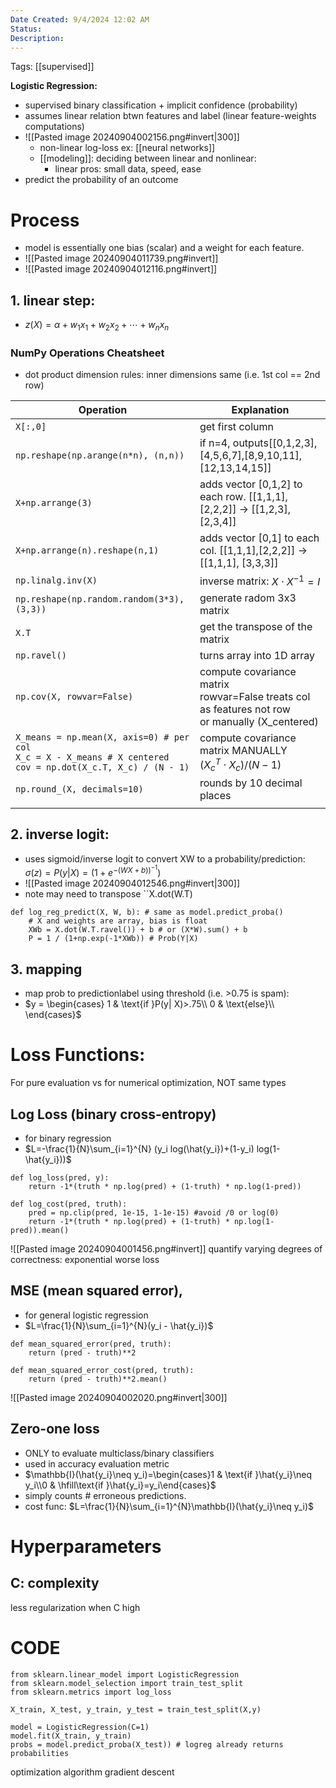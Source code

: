 ```yaml
---
Date Created: 9/4/2024 12:02 AM
Status: 
Description:
---
```

Tags: [[supervised]]

**Logistic Regression:** 
- supervised binary classification + implicit confidence (probability)
- assumes linear relation btwn features and label (linear feature-weights computations)
- ![[Pasted image 20240904002156.png#invert|300]]
	- non-linear log-loss ex: [[neural networks]]
	- [[modeling]]: deciding between linear and nonlinear: 
		- linear pros: small data, speed, ease
- predict the probability of an outcome
# Process
- model is essentially one bias (scalar) and a weight for each feature. 
- ![[Pasted image 20240904011739.png#invert]]
- ![[Pasted image 20240904012116.png#invert]]
## 1. linear step:
- $z(X) = \alpha + w_1x_1 + w_2x_2 + \dotsb + w_nx_n$
### NumPy Operations Cheatsheet
- dot product dimension rules: inner dimensions same (i.e. 1st col == 2nd row)

| **Operation**                                                                                                        | **Explanation**                                                                                      |
| -------------------------------------------------------------------------------------------------------------------- | ---------------------------------------------------------------------------------------------------- |
| `X[:,0]`                                                                                                             | get first column                                                                                     |
| `np.reshape(np.arange(n*n), (n,n))`                                                                                  | if n=4,  outputs\[\[0,1,2,3],\[4,5,6,7],\[8,9,10,11],\[12,13,14,15]]                                 |
| `X+np.arrange(3)`                                                                                                    | adds vector \[0,1,2] to each row. \[\[1,1,1],\[2,2,2]] -> \[\[1,2,3],\[2,3,4]]                       |
| `X+np.arrange(n).reshape(n,1)`                                                                                       | adds vector \[0,1] to each col. \[[1,1,1],[2,2,2]\] -> \[\[1,1,1], \[3,3,3]]                         |
| `np.linalg.inv(X)`                                                                                                   | inverse matrix:  $X \cdot X^{-1} = I$                                                                |
| `np.reshape(np.random.random(3*3), (3,3))`                                                                           | generate radom 3x3 matrix                                                                            |
| `X.T`                                                                                                                | get the transpose of the matrix                                                                      |
| `np.ravel()`                                                                                                         | turns array into 1D array                                                                            |
| `np.cov(X, rowvar=False)`<br>                                                                                        | compute covariance matrix<br>rowvar=False treats col as features not row<br>or manually (X_centered) |
| `X_means = np.mean(X, axis=0) # per col`<br>`X_c = X - X_means # X centered`<br>`cov = np.dot(X_c.T, X_c) / (N - 1)` | compute covariance matrix MANUALLY<br>$({X_c^T \cdot X_c})/({N-1})$                                  |
| `np.round_(X, decimals=10)`                                                                                          | rounds by 10 decimal places                                                                          |
|                                                                                                                      |                                                                                                      |
## 2. inverse logit:
- uses sigmoid/inverse logit to convert XW to a probability/prediction: $\sigma(z) = P(y|X)=(1 + e^{-(WX+b))^{-1}})$
- ![[Pasted image 20240904012546.png#invert|300]] 
- note may need to transpose ``X.dot(W.T)
```
def log_reg_predict(X, W, b): # same as model.predict_proba()
	# X and weights are array, bias is float
	XWb = X.dot(W.T.ravel()) + b # or (X*W).sum() + b
	P = 1 / (1+np.exp(-1*XWb)) # Prob(Y|X)
```
## 3. mapping 
- map prob to predictionlabel using threshold (i.e. >0.75 is spam): 
- $y = \begin{cases} 1 & \text{if }P(y| X)>.75\\ 0 & \text{else}\\ \end{cases}$



# Loss Functions:
For pure evaluation vs for numerical optimization, NOT same types
## Log Loss (binary cross-entropy)
- for binary regression
- $L=-\frac{1}{N}\sum_{i=1}^{N} (y_i log(\hat{y_i})+(1-y_i) log(1-\hat{y_i}))$
```
def log_loss(pred, y):
	return -1*(truth * np.log(pred) + (1-truth) * np.log(1-pred))

def log_cost(pred, truth):
	pred = np.clip(pred, 1e-15, 1-1e-15) #avoid /0 or log(0)
	return -1*(truth * np.log(pred) + (1-truth) * np.log(1-pred)).mean()
```
![[Pasted image 20240904001456.png#invert]]
quantify varying degrees of correctness:  exponential worse loss

## MSE (mean squared error), 
- for general logistic regression
- $L=\frac{1}{N}\sum_{i=1}^{N}(y_i - \hat{y_i})$
```
def mean_squared_error(pred, truth):
	return (pred - truth)**2

def mean_squared_error_cost(pred, truth):
	return (pred - truth)**2.mean()
```
![[Pasted image 20240904002020.png#invert|300]]
## Zero-one loss
- ONLY to evaluate multiclass/binary classifiers
- used in accuracy evaluation metric
- $\mathbb{I}(\hat{y_i}\neq y_i)=\begin{cases}1  & \text{if }\hat{y_i}\neq y_i\\0 & \hfill\text{if }\hat{y_i}=y_i\end{cases}$
- simply counts # erroneous predictions.
- cost func: $L=\frac{1}{N}\sum_{i=1}^{N}\mathbb{I}(\hat{y_i}\neq y_i)$

# Hyperparameters
##  C: complexity
less regularization when C high

# CODE
```
from sklearn.linear_model import LogisticRegression
from sklearn.model_selection import train_test_split
from sklearn.metrics import log_loss

X_train, X_test, y_train, y_test = train_test_split(X,y)

model = LogisticRegression(C=1)
model.fit(X_train, y_train)
probs = model.predict_proba(X_test)) # logreg already returns probabilities
```

optimization algorithm
gradient descent

